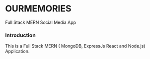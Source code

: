 # OURMEMORIES
Full Stack MERN Social Media App

### Introduction

This is a Full Stack MERN ( MongoDB, ExpressJs React and Node.js) Application.
